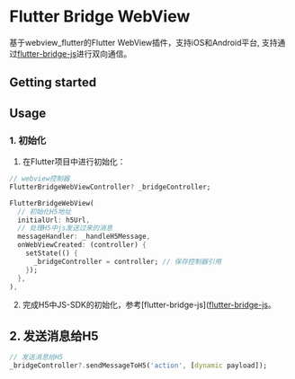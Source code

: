 # Flutter Bridge WebView

基于webview_flutter的Flutter WebView插件，支持iOS和Android平台, 支持通过[flutter-bridge-js](https://github.com/m430/flutter-bridge-js)进行双向通信。


## Getting started

## Usage

### 1. 初始化

1. 在Flutter项目中进行初始化：

```dart
// webview控制器
FlutterBridgeWebViewController? _bridgeController;

FlutterBridgeWebView(
  // 初始化H5地址
  initialUrl: h5Url,
  // 处理H5中js发送过来的消息
  messageHandler: _handleH5Message,
  onWebViewCreated: (controller) {
    setState(() {
      _bridgeController = controller; // 保存控制器引用
    });
  },
),
```
2. 完成H5中JS-SDK的初始化，参考[flutter-bridge-js]([flutter-bridge-js](URL_ADDRESS.com/m430/flutter-bridge-js)。

## 2. 发送消息给H5

```dart
// 发送消息给H5
_bridgeController?.sendMessageToH5('action', [dynamic payload]);
```